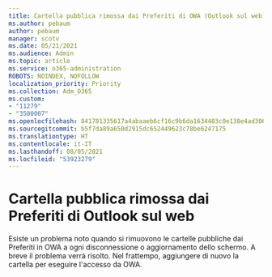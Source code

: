 ```yaml
---
title: Cartella pubblica rimossa dai Preferiti di OWA (Outlook sul web)
ms.author: pebaum
author: pebaum
manager: scotv
ms.date: 05/21/2021
ms.audience: Admin
ms.topic: article
ms.service: o365-administration
ROBOTS: NOINDEX, NOFOLLOW
localization_priority: Priority
ms.collection: Adm_O365
ms.custom:
- "11279"
- "3500007"
ms.openlocfilehash: 841781335617a4abaaeb6cf16c9b6da1634403c0e138e4ad306a109fd474a230
ms.sourcegitcommit: b5f7da89a650d2915dc652449623c78be6247175
ms.translationtype: HT
ms.contentlocale: it-IT
ms.lasthandoff: 08/05/2021
ms.locfileid: "53923279"
---
```

# <a name="public-folder-removed-from-outlook-on-the-web-owa-favorites"></a>Cartella pubblica rimossa dai Preferiti di Outlook sul web

Esiste un problema noto quando si rimuovono le cartelle pubbliche dai Preferiti in OWA a ogni disconnessione o aggiornamento dello schermo. A breve il problema verrà risolto. Nel frattempo, aggiungere di nuovo la cartella per eseguire l'accesso da OWA.